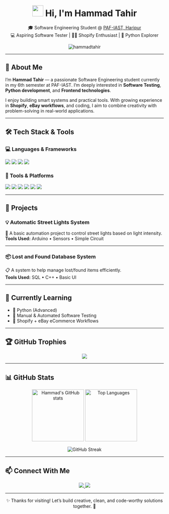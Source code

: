 <h1 align="center">
  <img src="https://media.giphy.com/media/hvRJCLFzcasrR4ia7z/giphy.gif" width="35"/> Hi, I'm Hammad Tahir
</h1>

<p align="center">
  🎓 Software Engineering Student @ <a href="https://paf-iast.edu.pk" target="_blank">PAF-IAST, Haripur</a><br>
  💻 Aspiring Software Tester | 🧑‍💻 Shopify Enthusiast | 🐍 Python Explorer
</p>

<p align="center">
  <img src="https://komarev.com/ghpvc/?username=hammadtahir&label=Profile%20Views&color=blue&style=flat" alt="hammadtahir" />
</p>

---

## 🧠 About Me

I’m **Hammad Tahir** — a passionate Software Engineering student currently in my 6th semester at PAF-IAST. I’m deeply interested in **Software Testing**, **Python development**, and **Frontend technologies**.

I enjoy building smart systems and practical tools. With growing experience in **Shopify**, **eBay workflows**, and coding, I aim to combine creativity with problem-solving in real-world applications.

---

## 🛠️ Tech Stack & Tools

### 💻 Languages & Frameworks

<p>
  <img src="https://img.shields.io/badge/C++-00599C?style=for-the-badge&logo=c%2B%2B&logoColor=white"/>
  <img src="https://img.shields.io/badge/Python-3776AB?style=for-the-badge&logo=python&logoColor=white"/>
  <img src="https://img.shields.io/badge/HTML5-E34F26?style=for-the-badge&logo=html5&logoColor=white"/>
  <img src="https://img.shields.io/badge/CSS3-1572B6?style=for-the-badge&logo=css3&logoColor=white"/>
</p>

### 🔧 Tools & Platforms

<p>
  <img src="https://img.shields.io/badge/VSCode-007ACC?style=for-the-badge&logo=visual-studio-code&logoColor=white"/>
  <img src="https://img.shields.io/badge/Git-F05032?style=for-the-badge&logo=git&logoColor=white"/>
  <img src="https://img.shields.io/badge/GitHub-181717?style=for-the-badge&logo=github&logoColor=white"/>
  <img src="https://img.shields.io/badge/MySQL-4479A1?style=for-the-badge&logo=mysql&logoColor=white"/>
  <img src="https://img.shields.io/badge/Arduino-00979D?style=for-the-badge&logo=arduino&logoColor=white"/>
  <img src="https://img.shields.io/badge/Shopify-7AB55C?style=for-the-badge&logo=shopify&logoColor=white"/>
</p>

---

## 📂 Projects

### 💡 Automatic Street Lights System  
🔌 A basic automation project to control street lights based on light intensity.  
**Tools Used:** Arduino • Sensors • Simple Circuit

---

### 📦 Lost and Found Database System  
📋 A system to help manage lost/found items efficiently.  
**Tools Used:** SQL • C++ • Basic UI

---

## 🌱 Currently Learning

- 📘 Python (Advanced)
- 🧪 Manual & Automated Software Testing
- 🛒 Shopify + eBay eCommerce Workflows

---

## 🏆 GitHub Trophies

<p align="center">
  <img src="https://github-profile-trophy.vercel.app/?username=hammadtahir&theme=darkhub&no-frame=true&title=Followers,Stars,Commit,PullRequest,Issues" />
</p>

---

## 📊 GitHub Stats

<p align="center">
  <img src="https://github-readme-stats.vercel.app/api?username=hammadtahir&show_icons=true&theme=tokyonight&hide_border=false&count_private=true" alt="Hammad's GitHub stats" height="165">
  <img src="https://github-readme-stats.vercel.app/api/top-langs/?username=hammadtahir&layout=compact&theme=tokyonight" alt="Top Languages" height="165">
</p>

<p align="center">
  <img src="https://github-readme-streak-stats.herokuapp.com/?user=hammadtahir&theme=tokyonight" alt="GitHub Streak">
</p>

---

## 📫 Connect With Me

<p align="center">
  <a href="https://www.linkedin.com/in/hammad-tahir-69a77b25b/">
    <img src="https://img.shields.io/badge/LinkedIn-Hammad_Tahir-blue?style=for-the-badge&logo=linkedin" />
  </a>
  <a href="mailto:tahirhammad317@gmail.com">
    <img src="https://img.shields.io/badge/Email-tahirhammad317@gmail.com-D14836?style=for-the-badge&logo=gmail&logoColor=white"/>
  </a>
</p>

---

<p align="center">
  ✨ Thanks for visiting! Let’s build creative, clean, and code-worthy solutions together. 🚀
</p>
